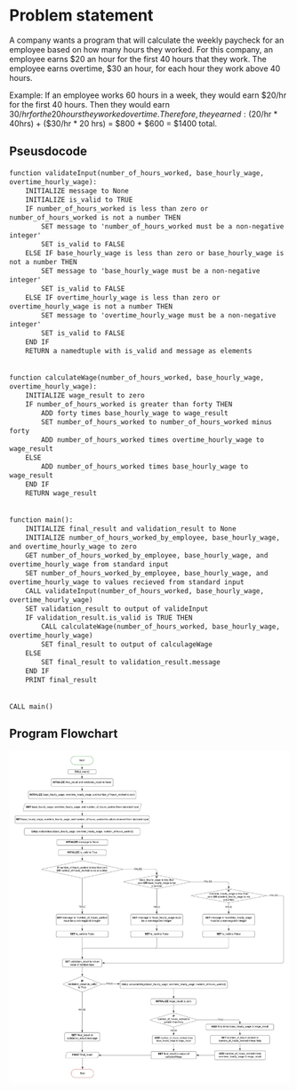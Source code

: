 # Problem statement

A company wants a program that will calculate the weekly paycheck for an employee based on how many hours they worked. For this company, an employee earns $20 an hour for the first 40 hours that they work. The employee earns overtime, $30 an hour, for each hour they work above 40 hours.

Example: If an employee works 60 hours in a week, they would earn $20/hr for the first 40 hours. Then they would earn $30/hr for the 20 hours they worked overtime. Therefore, they earned: ($20/hr * 40hrs) + ($30/hr * 20 hrs) = $800 + $600 = $1400 total.

## Pseusdocode

```
function validateInput(number_of_hours_worked, base_hourly_wage, overtime_hourly_wage):
    INITIALIZE message to None
    INITIALIZE is_valid to TRUE
    IF number_of_hours_worked is less than zero or number_of_hours_worked is not a number THEN
        SET message to 'number_of_hours_worked must be a non-negative integer'
        SET is_valid to FALSE
    ELSE IF base_hourly_wage is less than zero or base_hourly_wage is not a number THEN
        SET message to 'base_hourly_wage must be a non-negative integer'
        SET is_valid to FALSE
    ELSE IF overtime_hourly_wage is less than zero or overtime_hourly_wage is not a number THEN
        SET message to 'overtime_hourly_wage must be a non-negative integer'
        SET is_valid to FALSE
    END IF
    RETURN a namedtuple with is_valid and message as elements


function calculateWage(number_of_hours_worked, base_hourly_wage, overtime_hourly_wage):
    INITIALIZE wage_result to zero
    IF number_of_hours_worked is greater than forty THEN
        ADD forty times base_hourly_wage to wage_result
        SET number_of_hours_worked to number_of_hours_worked minus forty
        ADD number_of_hours_worked times overtime_hourly_wage to wage_result
    ELSE
        ADD number_of_hours_worked times base_hourly_wage to wage_result
    END IF
    RETURN wage_result


function main():
    INITIALIZE final_result and validation_result to None
    INITIALIZE number_of_hours_worked_by_employee, base_hourly_wage, and overtime_hourly_wage to zero
    GET number_of_hours_worked_by_employee, base_hourly_wage, and overtime_hourly_wage from standard input
    SET number_of_hours_worked_by_employee, base_hourly_wage, and overtime_hourly_wage to values recieved from standard input
    CALL validateInput(number_of_hours_worked, base_hourly_wage, overtime_hourly_wage)
    SET validation_result to output of valideInput
    IF validation_result.is_valid is TRUE THEN
        CALL calculateWage(number_of_hours_worked, base_hourly_wage, overtime_hourly_wage)
        SET final_result to output of calculageWage
    ELSE
        SET final_result to validation_result.message
    END IF
    PRINT final_result


CALL main()
```

## Program Flowchart

![Flow Chart](WeeklyWageFlowchart.jpeg)